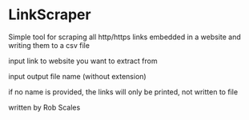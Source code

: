 # LinkScraper
Simple tool for scraping all http/https links embedded in a website and writing them to a csv file

input link to website you want to extract from

input output file name (without extension)

if no name is provided, the links will only be printed, not written to file

written by Rob Scales
